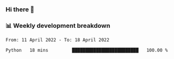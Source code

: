 ### Hi there 👋

### 📊 Weekly development breakdown
<!--START_SECTION:waka-->

```text
From: 11 April 2022 - To: 18 April 2022

Python   18 mins         █████████████████████████   100.00 %
```

<!--END_SECTION:waka-->
